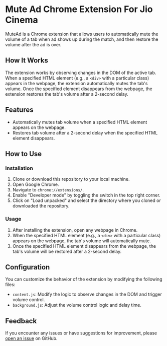 # Mute Ad Chrome Extension For Jio Cinema

MuteAd is a Chrome extension that allows users to automatically mute the volume of a tab when ad shows up during the match, and then restore the volume after the ad is over.

## How It Works

The extension works by observing changes in the DOM of the active tab. When a specified HTML element (e.g., a `<div>` with a particular class) appears in the webpage, the extension automatically mutes the tab's volume. Once the specified element disappears from the webpage, the extension restores the tab's volume after a 2-second delay.

## Features

- Automatically mutes tab volume when a specified HTML element appears on the webpage.
- Restores tab volume after a 2-second delay when the specified HTML element disappears.

## How to Use

### Installation

1. Clone or download this repository to your local machine.
2. Open Google Chrome.
3. Navigate to `chrome://extensions/`.
4. Enable "Developer mode" by toggling the switch in the top right corner.
5. Click on "Load unpacked" and select the directory where you cloned or downloaded the repository.

### Usage

1. After installing the extension, open any webpage in Chrome.
2. When the specified HTML element (e.g., a `<div>` with a particular class) appears on the webpage, the tab's volume will automatically mute.
3. Once the specified HTML element disappears from the webpage, the tab's volume will be restored after a 2-second delay.

## Configuration

You can customize the behavior of the extension by modifying the following files:

- `content.js`: Modify the logic to observe changes in the DOM and trigger volume control.
- `background.js`: Adjust the volume control logic and delay time.

## Feedback

If you encounter any issues or have suggestions for improvement, please [open an issue](https://github.com/anandsummer28/mutead/issues) on GitHub.
